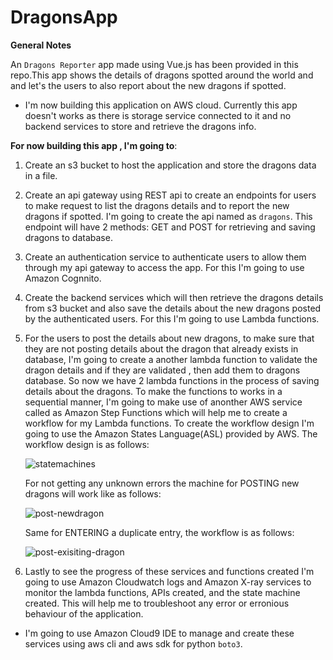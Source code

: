 # DragonsApp

**General Notes**

An `Dragons Reporter` app made using Vue.js has been provided in this repo.This app shows the details of dragons spotted around the world and and let's the users to 
also report about the new dragons if spotted.


- I'm now building this application on AWS cloud. Currently this app doesn't works as there is storage service connected to it and no backend services 
to store and retrieve the dragons info. 

**For now building this app , I'm going to**:
1. Create an s3 bucket to host the application and store the dragons data in a file.
2. Create an api gateway using REST api to create an endpoints for users to make request to list the dragons details and to report the new dragons if spotted. I'm going
   to create the api named as `dragons`. This endpoint will have 2 methods: GET and POST for retrieving and saving dragons to database.
3. Create an authentication service to authenticate users to allow them through my api gateway to access the app. For this I'm going to use Amazon Cognnito.
4. Create the backend services which will then retrieve the dragons details from s3 bucket and also save the details about the new dragons posted by the authenticated 
   users. For this I'm going to use Lambda functions.
5. For the users to post the details about new dragons, to make sure that they are not posting details about the dragon that already exists in database, I'm going to 
   create a another lambda function to validate the dragon details and if they are validated , then add them to dragons database. So now we have 2 lambda functions in 
   the process of saving details about the dragons. To make the functions to works in a sequential manner, I'm going to make use of anonther AWS service called as 
   Amazon Step Functions which will help me to create a workflow for my Lambda functions. To create the workflow design I'm going to use the Amazon States Language(ASL)
   provided by AWS. The workflow design is as follows:
   
   ![statemachines](https://user-images.githubusercontent.com/93663329/186620047-d8cca037-921a-4bbf-b267-c9ae43216418.png)
   

   For not getting any unknown errors the machine for POSTING new dragons will work like as follows: 
   
   ![post-newdragon](https://user-images.githubusercontent.com/93663329/186620918-b9be957a-2a86-408a-802c-5e731b0e5d48.png)
   
   Same for ENTERING a duplicate entry, the workflow is as follows: 
 
     ![post-exisiting-dragon](https://user-images.githubusercontent.com/93663329/186621210-5f6aa498-1208-476b-af75-52e717e1499e.png)
   
   
6. Lastly to see the progress of these services and functions created I'm going to use Amazon Cloudwatch logs and Amazon X-ray services to monitor the lambda functions, 
   APIs created, and the state machine created. This will help me to troubleshoot any error or erronious behaviour of the application.
   
   
- I'm going to use Amazon Cloud9 IDE to manage and create these services using aws cli and aws sdk for python `boto3`.

